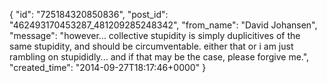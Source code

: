  {
   "id": "725184320850836",
   "post_id": "462493170453287_481209285248342",
   "from_name": "David Johansen",
   "message": "however... collective stupidity is simply duplicitives of the same stupidity, and should be circumventable. either that or i am just rambling on stupididly... and if that may be the case, please forgive me.",
   "created_time": "2014-09-27T18:17:46+0000"
 }
